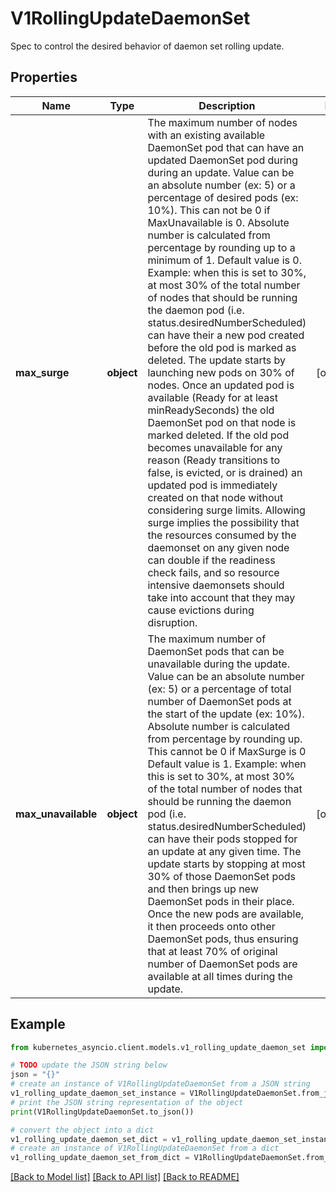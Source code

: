 # V1RollingUpdateDaemonSet

Spec to control the desired behavior of daemon set rolling update.

## Properties

Name | Type | Description | Notes
------------ | ------------- | ------------- | -------------
**max_surge** | **object** | The maximum number of nodes with an existing available DaemonSet pod that can have an updated DaemonSet pod during during an update. Value can be an absolute number (ex: 5) or a percentage of desired pods (ex: 10%). This can not be 0 if MaxUnavailable is 0. Absolute number is calculated from percentage by rounding up to a minimum of 1. Default value is 0. Example: when this is set to 30%, at most 30% of the total number of nodes that should be running the daemon pod (i.e. status.desiredNumberScheduled) can have their a new pod created before the old pod is marked as deleted. The update starts by launching new pods on 30% of nodes. Once an updated pod is available (Ready for at least minReadySeconds) the old DaemonSet pod on that node is marked deleted. If the old pod becomes unavailable for any reason (Ready transitions to false, is evicted, or is drained) an updated pod is immediately created on that node without considering surge limits. Allowing surge implies the possibility that the resources consumed by the daemonset on any given node can double if the readiness check fails, and so resource intensive daemonsets should take into account that they may cause evictions during disruption. | [optional] 
**max_unavailable** | **object** | The maximum number of DaemonSet pods that can be unavailable during the update. Value can be an absolute number (ex: 5) or a percentage of total number of DaemonSet pods at the start of the update (ex: 10%). Absolute number is calculated from percentage by rounding up. This cannot be 0 if MaxSurge is 0 Default value is 1. Example: when this is set to 30%, at most 30% of the total number of nodes that should be running the daemon pod (i.e. status.desiredNumberScheduled) can have their pods stopped for an update at any given time. The update starts by stopping at most 30% of those DaemonSet pods and then brings up new DaemonSet pods in their place. Once the new pods are available, it then proceeds onto other DaemonSet pods, thus ensuring that at least 70% of original number of DaemonSet pods are available at all times during the update. | [optional] 

## Example

```python
from kubernetes_asyncio.client.models.v1_rolling_update_daemon_set import V1RollingUpdateDaemonSet

# TODO update the JSON string below
json = "{}"
# create an instance of V1RollingUpdateDaemonSet from a JSON string
v1_rolling_update_daemon_set_instance = V1RollingUpdateDaemonSet.from_json(json)
# print the JSON string representation of the object
print(V1RollingUpdateDaemonSet.to_json())

# convert the object into a dict
v1_rolling_update_daemon_set_dict = v1_rolling_update_daemon_set_instance.to_dict()
# create an instance of V1RollingUpdateDaemonSet from a dict
v1_rolling_update_daemon_set_from_dict = V1RollingUpdateDaemonSet.from_dict(v1_rolling_update_daemon_set_dict)
```
[[Back to Model list]](../README.md#documentation-for-models) [[Back to API list]](../README.md#documentation-for-api-endpoints) [[Back to README]](../README.md)


